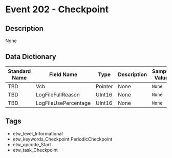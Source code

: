 # Event 202 - Checkpoint

## Description
None

## Data Dictionary
|Standard Name|Field Name|Type|Description|Sample Value|
|---|---|---|---|---|
|TBD|Vcb|Pointer|None|`None`|
|TBD|LogFileFullReason|UInt16|None|`None`|
|TBD|LogFileUsePercentage|UInt16|None|`None`|

## Tags
* etw_level_Informational
* etw_keywords_Checkpoint PeriodicCheckpoint
* etw_opcode_Start
* etw_task_Checkpoint